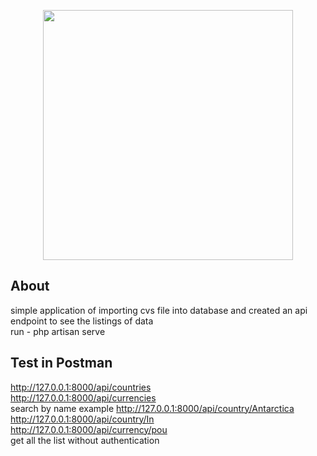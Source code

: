 <p align="center"><a href="https://laravel.com" target="_blank"><img src="https://raw.githubusercontent.com/laravel/art/master/logo-lockup/5%20SVG/2%20CMYK/1%20Full%20Color/laravel-logolockup-cmyk-red.svg" width="400"></a></p>

<p align="center">
</p>

## About

simple application of importing cvs file into database and created an api endpoint to see the listings of data <br>
run - php artisan serve

## Test in Postman
http://127.0.0.1:8000/api/countries <br>
http://127.0.0.1:8000/api/currencies <br>
search by name example
http://127.0.0.1:8000/api/country/Antarctica <br>
http://127.0.0.1:8000/api/country/In <br>
http://127.0.0.1:8000/api/currency/pou <br>
get all the list without authentication




